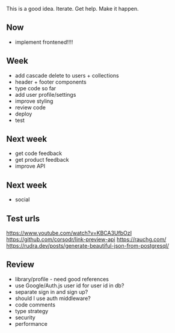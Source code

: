 This is a good idea. 
Iterate. Get help. Make it happen.

## Now 
- implement frontened!!!!

## Week  
- add cascade delete to users + collections
- header + footer components 
- type code so far 
- add user profile/settings 
- improve styling 
- review code 
- deploy 
- test

## Next week 
- get code feedback 
- get product feedback 
- improve API 

## Next week 
- social 

## Test urls 
https://www.youtube.com/watch?v=KBCA3UfbOzI 
https://github.com/corsodr/link-preview-api 
https://rauchg.com/ 
https://rudra.dev/posts/generate-beautiful-json-from-postgresql/

## Review 
- library/profile - need good references 
- use Google/Auth.js user id for user id in db?
- separate sign in and sign up?
- should I use auth middleware? 
- code comments 
- type strategy 
- security
- performance 